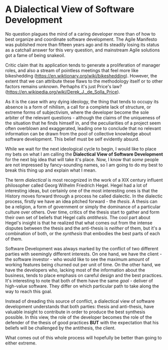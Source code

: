 # A Dialectical View of Software Development

No question plagues the mind of a caring developer more than of how to best organize and coordinate software development.
The Agile Manifesto was published more than fifteen years ago and its steadily losing its status as a catchall answer for this very question, and mainstream Agile solutions got a fame of being snakeoil. 

Critic claim that its application tends to generate a proliferation of manager roles, and also a stream of pointless meetings that feel more like bikeshedding (https://en.wiktionary.org/wiki/bikeshedding). However, the extent that we can attribute these flaws to the methodology itself or to other factors remains unknown. Perhaphs it's just Price's law? (https://en.wikipedia.org/wiki/Derek_J._de_Solla_Price).

As it is the case with any dying ideology, the thing that tends to occupy its absence is a form of nihilism, a call for a complete lack of structure, or extreme forms of subjectivism, where the developer become the sole arbiter of the relevant questions - although the claims of the uniqueness of the situation that he finds himself in, and the peculiarities of a project seem often overblown and exaggerated, leading one to conclude that no relevant information can be drawn from the pool of collective knowledge about software development. This belief must be self evidently absurd.

While we wait for the next ideological cycle to begin, I would like to place my bets on what I am calling the **Dialectical View of Software Development** for the next big idea that will take it's place. Now, I know that _some_ people are not impressed by fancy-sounding names, so I am going to do my best to break this thing up and explain what I mean.

The term *dialectical* is most recognized in the work of a XIX century influent philosopher called Georg Wilhelm Friedrich Hegel. Hegel had a lot of interesting ideas, but certainly one of the most interesting ones is that the History moves forward through a process he called dialectic. In the dialectic process, firstly we have an idea pitched forward - the *thesis*. A thesis can be a religion, a form of government or simply the dominance of a particular culture over others. Over time, critics of the thesis start to gather and form their own set of beliefs that Hegel calls *antithesis*. The cool part about Hegel's insight is that he realized that what comes out from the intense disputes between the thesis and the anti-thesis is *neither* of them, but it's a combination of both, or the *synthesis* that embodies the best parts of each of them.

Software Development was always marked by the conflict of two different parties with seemingly different interests. On one hand, we have the client - the software investor - who would like to see the maximum amount of working features being churned out per unit of time. On the other hand, we have the developers who, lacking most of the information about the business, tends to place emphasis on careful design and the best practices. It's interesting to note that both of them have the same _goal_ - deliver of high-value software. They differ on which particular path to take along the way to reach this goal.

Instead of dreading this source of conflict, a dialectical view of software development understands that both parties: thesis and anti-thesis, have valuable insight to contribute in order to produce the best synthesis possible. In this view, the role of the developer becomes the role of the defender of the thesis of good practices **BUT** with the expectation that his beliefs will be challenged by the antithesis, the client.

What comes out of this whole process will hopefully be better than going to either extreme.
